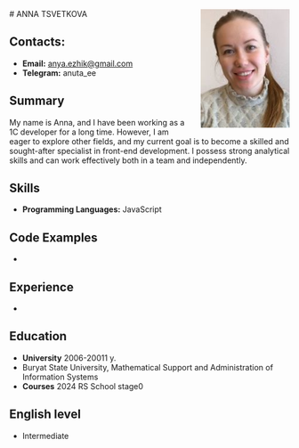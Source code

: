 <img src="/images/main_photo.jpg" alt="My profile picture" align="right" style="width:160px; margin-left:20px; z-index:1; position:relative;">
# ANNA TSVETKOVA

## Contacts:
- **Email:** anya.ezhik@gmail.com
- **Telegram:** anuta_ee

## Summary
My name is Anna, and I have been working as a 1C developer for a long time. 
However, I am eager to explore other fields, and my current goal is to become a skilled and sought-after specialist in front-end development. 
I possess strong analytical skills and can work effectively both in a team and independently.

## Skills
- **Programming Languages:** JavaScript

## Code Examples
- 

## Experience
-

## Education
- **University** 2006-20011 y. 
- Buryat State University, Mathematical Support and Administration of Information Systems
- **Courses** 2024 RS School stage0

## English  level
- Intermediate

